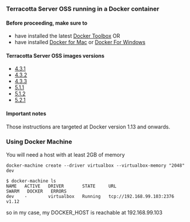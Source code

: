 ### Terracotta Server OSS running in a Docker container

#### Before proceeding, make sure to
* have installed the latest [Docker Toolbox](https://www.docker.com/docker-toolbox) OR
* have installed [Docker for Mac](https://docs.docker.com/docker-for-mac/) or [Docker For Windows](https://docs.docker.com/docker-for-windows/)


#### Terracotta Server OSS images versions

* [4.3.1](/4.3.1)
* [4.3.2](/4.3.2)
* [4.3.3](/4.3.3)
* [5.1.1](/5.1.1)
* [5.1.2](/5.1.2)
* [5.2.1](/5.2.1)

#### Important notes

Those instructions are targeted at Docker version 1.13 and onwards.

### Using Docker Machine
You will need a host with at least 2GB of memory

    docker-machine create --driver virtualbox --virtualbox-memory "2048" dev

````
$ docker-machine ls
NAME   ACTIVE   DRIVER       STATE     URL                         SWARM   DOCKER   ERRORS
dev    -        virtualbox   Running   tcp://192.168.99.103:2376           v1.12
````

so in my case, my DOCKER_HOST is reachable at 192.168.99.103